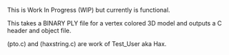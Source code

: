 This is Work In Progress (WIP) but currently is functional.

This takes a BINARY PLY file for a vertex colored 3D model and outputs a C header and object file.

(pto.c) and (haxstring.c) are work of Test_User aka Hax.
